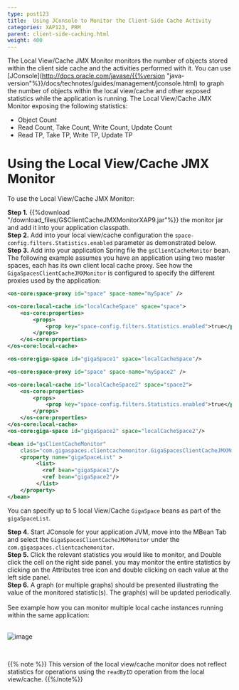 ```yaml
---
type: post123
title:  Using JConsole to Monitor the Client-Side Cache Activity
categories: XAP123, PRM
parent: client-side-caching.html
weight: 400
---
```




The Local View/Cache JMX Monitor monitors the number of objects stored within the client side cache and the activities performed with it. You can use [JConsole](http://docs.oracle.com/javase/{{%version "java-version"%}}/docs/technotes/guides/management/jconsole.html) to graph the number of objects within the local view/cache and other exposed statistics while the application is running. The Local View/Cache JMX Monitor exposing the following statistics:

- Object Count
- Read Count, Take Count, Write Count, Update Count
- Read TP, Take TP, Write TP, Update TP

# Using the Local View/Cache JMX Monitor

To use the Local View/Cache JMX Monitor:

**Step 1.** {{%download "/download_files/GSClientCacheJMXMonitorXAP9.jar"%}} the monitor jar and add it into your application classpath.<br>
**Step 2.** Add into your local view/cache configuration the `space-config.filters.Statistics.enabled` parameter as demonstrated below.<br>
**Step 3.** Add into your application Spring file the `gsClientCacheMonitor` bean. The following example assumes you have an application using two master spaces, each has its own client local cache proxy. See how the `GigaSpacesClientCacheJMXMonitor` is configured to specify the different proxies used by the application:<br>


```xml
<os-core:space-proxy id="space" space-name="mySpace" />

<os-core:local-cache id="localCacheSpace" space="space">
    <os-core:properties>
        <props>
            <prop key="space-config.filters.Statistics.enabled">true</prop>
        </props>
    </os-core:properties>
</os-core:local-cache>

<os-core:giga-space id="gigaSpace1" space="localCacheSpace"/>

<os-core:space-proxy id="space" space-name="mySpace2" />

<os-core:local-cache id="localCacheSpace2" space="space2">
    <os-core:properties>
        <props>
            <prop key="space-config.filters.Statistics.enabled">true</prop>
        </props>
    </os-core:properties>
</os-core:local-cache>
<os-core:giga-space id="gigaSpace2" space="localCacheSpace2"/>

<bean id="gsClientCacheMonitor"
	class="com.gigaspaces.clientcachemonitor.GigaSpacesClientCacheJMXMonitor">
	<property name="gigaSpaceList" >
    	 <list>
           <ref bean="gigaSpace1"/>
           <ref bean="gigaSpace2"/>
         </list>
	</property>
</bean>
```

You can specify up to 5 local View/Cache `GigaSpace` beans as part of the `gigaSpaceList`.

**Step 4.** Start JConsole for your application JVM, move into the MBean Tab and select the `GigaSpacesClientCacheJMXMonitor` under the `com.gigaspaces.clientcachemonitor`.<br>
**Step 5.** Click the relevant statistics you would like to monitor, and Double click the cell on the right side panel. you may monitor the entire statistics by clicking on the Attributes tree icon and double clicking on each value at the left side panel.<br>
**Step 6.** A graph (or multiple graphs) should be presented illustrating the value of the monitored statistic(s). The graph(s) will be updated periodically.<br><br>
See   example how you can monitor multiple local cache instances running within the same application:<br>
<br>

![image](/attachment_files/clientCacheJMXMonitor.jpg)

<br>

{{% note %}}
This version of the local view/cache monitor does not reflect statistics for operations using the `readByID` operation from the local view/cache.
{{%/note%}}


